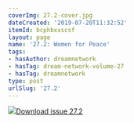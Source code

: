 ```yaml
---
coverImg: 27.2-cover.jpg
dateCreated: '2019-07-20T11:32:52'
itemId: bcphbxxscsf
layout: page
name: '27.2: Women for Peace'
tags:
- hasAuthor: dreamnetwork
- hasTag: dream-network-volume-27
- hasTag: dreamnetwork
type: post
urlSlug: '27.2'
---
```

<img class="card-journal-img" src="../images/27.2-rect.jpg"/><a href="../files/pdfs/Volume_27/27.2_women_for_peace.pdf" download="">Download issue 27.2</a>